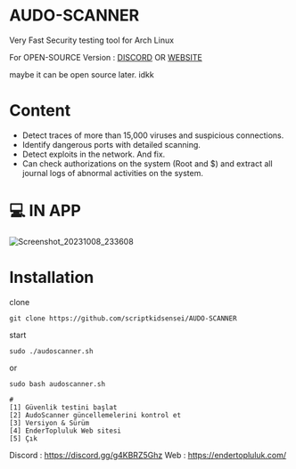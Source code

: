 # AUDO-SCANNER
Very Fast Security testing tool for Arch Linux
 
For OPEN-SOURCE Version : [DISCORD](https://discord.gg/g4KBRZ5Ghz) OR [WEBSITE](https://endertopluluk.com)

maybe it can be open source later. idkk

# Content
 
- Detect traces of more than 15,000 viruses and suspicious connections.
- Identify dangerous ports with detailed scanning.
- Detect exploits in the network. And fix.
- Can check authorizations on the system (Root and $) and extract all journal logs of abnormal activities on the system.
 
# 💻 IN APP
 
![Screenshot_20231008_233608](https://github.com/scriptkidsensei/AUDO-SCANNER/assets/55909183/9b82cba6-d855-4ee9-9aee-5c238d467d61)
 
# Installation
 
clone 
 
``` 
git clone https://github.com/scriptkidsensei/AUDO-SCANNER
```
start
 
``` 
sudo ./audoscanner.sh
```
 
or
 
``` 
sudo bash audoscanner.sh
```
 
``` 
#
[1] Güvenlik testini başlat
[2] AudoScanner güncellemelerini kontrol et
[3] Versiyon & Sürüm
[4] EnderTopluluk Web sitesi
[5] Çık
```
 
Discord : https://discord.gg/g4KBRZ5Ghz
Web : https://endertopluluk.com/
